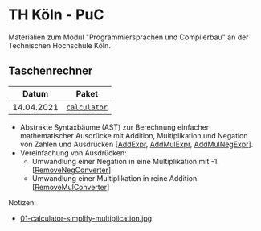 # TH Köln - PuC

Materialien zum Modul "Programmiersprachen und Compilerbau"
an der Technischen Hochschule Köln.

## Taschenrechner

| Datum | Paket
|---|---
| 14.04.2021 | [`calculator`](src/main/kotlin/calculator)

* Abstrakte Syntaxbäume (AST) zur Berechnung einfacher mathematischer Ausdrücke
  mit Addition, Multiplikation und Negation von Zahlen und Ausdrücken
  [[AddExpr](src/main/kotlin/calculator/AddExpr.kt),
  [AddMulExpr](src/main/kotlin/calculator/AddMulExpr.kt),
  [AddMulNegExpr](src/main/kotlin/calculator/AddMulNegExpr.kt)].
* Vereinfachung von Ausdrücken:
  - Umwandlung einer Negation in eine Multiplikation mit -1.
    [[RemoveNegConverter](src/main/kotlin/calculator/RemoveNegConverter.kt)]
  - Umwandlung einer Multiplikation in reine Addition.
    [[RemoveMulConverter](src/main/kotlin/calculator/RemoveMulConverter.kt)]

Notizen:
* [01-calculator-simplify-multiplication.jpg](notes/01-calculator-simplify-multiplication.jpg)

